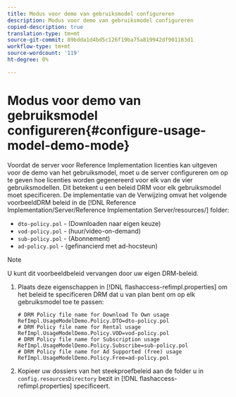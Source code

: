 ```yaml
---
title: Modus voor demo van gebruiksmodel configureren
description: Modus voor demo van gebruiksmodel configureren
copied-description: true
translation-type: tm+mt
source-git-commit: 89bdda1d4bd5c126f19ba75a819942df901183d1
workflow-type: tm+mt
source-wordcount: '119'
ht-degree: 0%

---
```



# Modus voor demo van gebruiksmodel configureren{#configure-usage-model-demo-mode}

Voordat de server voor Reference Implementation licenties kan uitgeven voor de demo van het gebruiksmodel, moet u de server configureren om op te geven hoe licenties worden gegenereerd voor elk van de vier gebruiksmodellen. Dit betekent u een beleid DRM voor elk gebruiksmodel moet specificeren. De implementatie van de Verwijzing omvat het volgende voorbeeldDRM beleid in de [!DNL Reference Implementation/Server/Reference Implementation Server/resources/] folder:

* `dto-policy.pol` - (Downloaden naar eigen keuze)
* `vod-policy.pol` - (huur/video-on-demand)
* `sub-policy.pol` - (Abonnement)
* `ad-policy.pol` - (gefinancierd met ad-hocsteun)

>[!NOTE]
>
>U kunt dit voorbeeldbeleid vervangen door uw eigen DRM-beleid.

1. Plaats deze eigenschappen in [!DNL flashaccess-refimpl.properties] om het beleid te specificeren DRM dat u van plan bent om op elk gebruiksmodel toe te passen:

   ```
   # DRM Policy file name for Download To Own usage 
   RefImpl.UsageModelDemo.Policy.DTO=dto-policy.pol 
   # DRM Policy file name for Rental usage 
   RefImpl.UsageModelDemo.Policy.VOD=vod-policy.pol 
   # DRM Policy file name for Subscription usage 
   RefImpl.UsageModelDemo.Policy.Subscribe=sub-policy.pol 
   # DRM Policy file name for Ad Supported (free) usage 
   RefImpl.UsageModelDemo.Policy.Free=ad-policy.pol
   ```

1. Kopieer uw dossiers van het steekproefbeleid aan de folder u in `config.resourcesDirectory` bezit in [!DNL flashaccess-refimpl.properties] specificeert.
